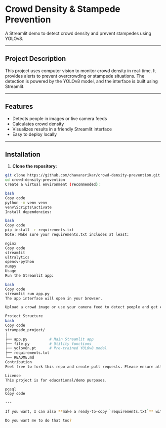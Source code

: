 # Crowd Density & Stampede Prevention

A Streamlit demo to detect crowd density and prevent stampedes using YOLOv8.

---

## Project Description
This project uses computer vision to monitor crowd density in real-time. It provides alerts to prevent overcrowding or stampede situations. The detection is powered by the YOLOv8 model, and the interface is built using Streamlit.

---

## Features
- Detects people in images or live camera feeds
- Calculates crowd density
- Visualizes results in a friendly Streamlit interface
- Easy to deploy locally

---

## Installation

1. **Clone the repository:**
```bash
git clone https://github.com/chavansrikar/crowd-density-prevention.git
cd crowd-density-prevention
Create a virtual environment (recommended):

bash
Copy code
python -m venv venv
venv\Scripts\activate
Install dependencies:

bash
Copy code
pip install -r requirements.txt
Note: Make sure your requirements.txt includes at least:

nginx
Copy code
streamlit
ultralytics
opencv-python
numpy
Usage
Run the Streamlit app:

bash
Copy code
streamlit run app.py
The app interface will open in your browser.

Upload a crowd image or use your camera feed to detect people and get crowd density alerts.

Project Structure
bash
Copy code
strampade_project/
│
├── app.py          # Main Streamlit app
├── file.py         # Utility functions
├── yolov8n.pt      # Pre-trained YOLOv8 model
├── requirements.txt
└── README.md
Contribution
Feel free to fork this repo and create pull requests. Please ensure all new features are well-tested before submitting.

License
This project is for educational/demo purposes.

pgsql
Copy code

---

If you want, I can also **make a ready-to-copy `requirements.txt`** with all packages needed to run your project without errors — then your teammates can literally clone + install + run.  

Do you want me to do that too?
